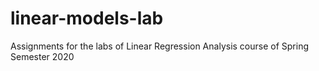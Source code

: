 # linear-models-lab
Assignments for the labs of Linear Regression Analysis course of Spring Semester 2020
